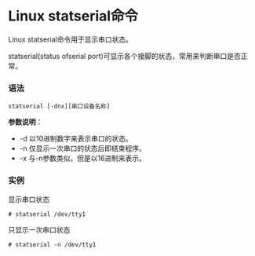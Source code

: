 
# Linux statserial命令



Linux statserial命令用于显示串口状态。

statserial(status ofserial port)可显示各个接脚的状态，常用来判断串口是否正常。

### 语法

```
statserial [-dnx][串口设备名称]
```

**参数说明**：

*   -d 以10进制数字来表示串口的状态。
*   -n 仅显示一次串口的状态后即结束程序。
*   -x 与-n参数类似，但是以16进制来表示。

### 实例

显示串口状态

```
# statserial /dev/tty1
```

只显示一次串口状态

```
# statserial -n /dev/tty1
```



